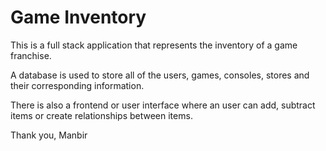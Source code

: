 # Game Inventory

This is a full stack application that represents the inventory of a game franchise.

A database is used to store all of the users, games, consoles, stores and their corresponding information.

There is also a frontend or user interface where an user can add, subtract items or create relationships between
items. 

Thank you,
Manbir
